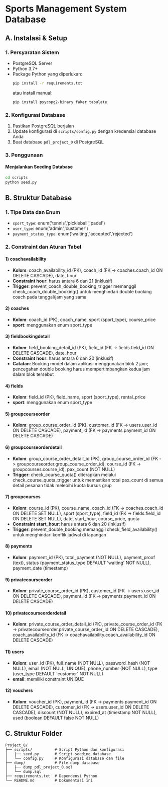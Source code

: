 # Sports Management System Database

## A. Instalasi & Setup

### 1. Persyaratan Sistem

- PostgreSQL Server
- Python 3.7+
- Package Python yang diperlukan:
  ```bash
  pip install -r requirements.txt
  ```
  atau install manual:
  ```bash
  pip install psycopg2-binary faker tabulate
  ```

### 2. Konfigurasi Database

1. Pastikan PostgreSQL berjalan
2. Update konfigurasi di `scripts/config.py` dengan kredensial database Anda
3. Buat database `pdl_project_0` di PostgreSQL

### 3. Penggunaan

#### Menjalankan Seeding Database

```bash
cd scripts
python seed.py
```

## B. Struktur Database

### 1. Tipe Data dan Enum

- `sport_type`: enum('tennis','pickleball','padel')
- `user_type`: enum('admin','customer')
- `payment_status_type`: enum('waiting','accepted','rejected')

### 2. Constraint dan Aturan Tabel

#### 1) coachavailability

- **Kolom**: coach_availability_id (PK), coach_id (FK -> coaches.coach_id ON DELETE CASCADE), date, hour
- **Constraint hour**: harus antara 6 dan 21 (inklusif)
- **Trigger**: prevent_coach_double_booking_trigger memanggil check_coach_double_booking() untuk menghindari double booking coach pada tanggal/jam yang sama

#### 2) coaches

- **Kolom**: coach_id (PK), coach_name, sport (sport_type), course_price
- **sport**: menggunakan enum sport_type

#### 3) fieldbookingdetail

- **Kolom**: field_booking_detail_id (PK), field_id (FK -> fields.field_id ON DELETE CASCADE), date, hour
- **Constraint hour**: harus antara 6 dan 20 (inklusif)
- **Catatan**: Booking model dalam aplikasi menggunakan blok 2 jam; pencegahan double booking harus mempertimbangkan kedua jam dalam blok tersebut

#### 4) fields

- **Kolom**: field_id (PK), field_name, sport (sport_type), rental_price
- **sport**: menggunakan enum sport_type

#### 5) groupcourseorder

- **Kolom**: group_course_order_id (PK), customer_id (FK -> users.user_id ON DELETE CASCADE), payment_id (FK -> payments.payment_id ON DELETE CASCADE)

#### 6) groupcourseorderdetail

- **Kolom**: group_course_order_detail_id (PK), group_course_order_id (FK -> groupcourseorder.group_course_order_id), course_id (FK -> groupcourses.course_id), pax_count (NOT NULL)
- **Trigger**: check_course_quota() diterapkan melalui check_course_quota_trigger untuk memastikan total pax_count di semua detail pesanan tidak melebihi kuota kursus grup

#### 7) groupcourses

- **Kolom**: course_id (PK), course_name, coach_id (FK -> coaches.coach_id ON DELETE SET NULL), sport (sport_type), field_id (FK -> fields.field_id ON DELETE SET NULL), date, start_hour, course_price, quota
- **Constraint start_hour**: harus antara 6 dan 20 (inklusif)
- **Trigger**: prevent_double_booking memanggil check_field_availability() untuk menghindari konflik jadwal di lapangan

#### 8) payments

- **Kolom**: payment_id (PK), total_payment (NOT NULL), payment_proof (text), status (payment_status_type DEFAULT 'waiting' NOT NULL), payment_date (timestamp)

#### 9) privatecourseorder

- **Kolom**: private_course_order_id (PK), customer_id (FK -> users.user_id ON DELETE CASCADE), payment_id (FK -> payments.payment_id ON DELETE CASCADE)

#### 10) privatecourseorderdetail

- **Kolom**: private_course_order_detail_id (PK), private_course_order_id (FK -> privatecourseorder.private_course_order_id ON DELETE CASCADE), coach_availability_id (FK -> coachavailability.coach_availability_id ON DELETE CASCADE)

#### 11) users

- **Kolom**: user_id (PK), full_name (NOT NULL), password_hash (NOT NULL), email (NOT NULL, UNIQUE), phone_number (NOT NULL), type (user_type DEFAULT 'customer' NOT NULL)
- **email**: memiliki constraint UNIQUE

#### 12) vouchers

- **Kolom**: voucher_id (PK), payment_id (FK -> payments.payment_id ON DELETE CASCADE), customer_id (FK -> users.user_id ON DELETE CASCADE), discount (NOT NULL), expired_at (timestamp NOT NULL), used (boolean DEFAULT false NOT NULL)

## C. Struktur Folder

```
Project_0/
├── scripts/          # Script Python dan konfigurasi
│   ├── seed.py       # Script seeding database
│   └── config.py     # Konfigurasi database dan file
├── dump/             # File dump database
│   ├── dump_pdl_project_0.sql
│   └── dump.sql
├── requirements.txt  # Dependensi Python
└── README.md         # Dokumentasi ini
```
